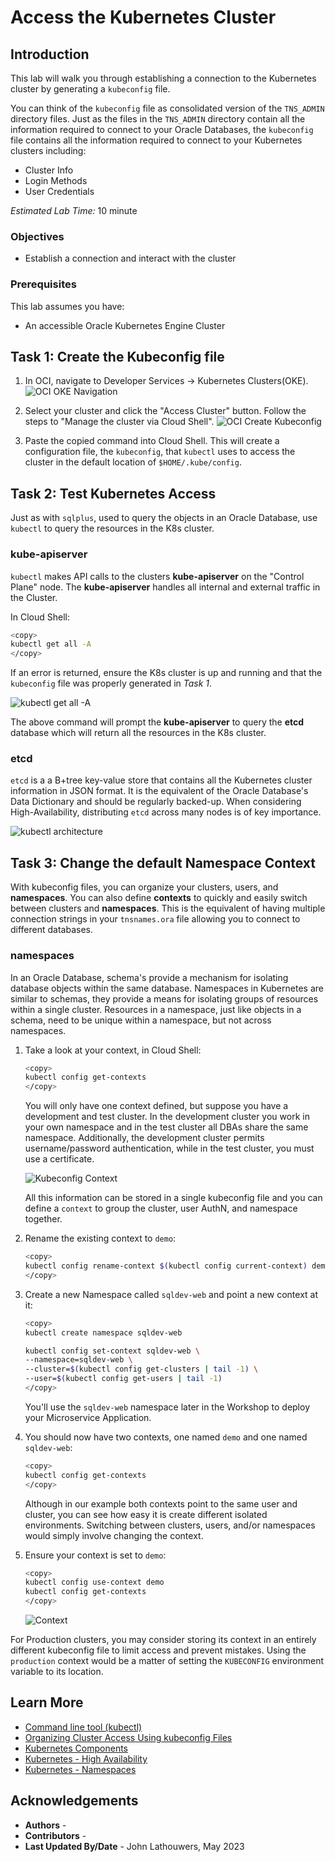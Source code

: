 # Access the Kubernetes Cluster

## Introduction

This lab will walk you through establishing a connection to the Kubernetes cluster by generating a `kubeconfig` file.  

You can think of the `kubeconfig` file as consolidated version of the `TNS_ADMIN` directory files.  Just as the files in the `TNS_ADMIN` directory contain all the information required to connect to your Oracle Databases, the `kubeconfig` file contains all the information required to connect to your Kubernetes clusters including:

* Cluster Info
* Login Methods
* User Credentials

*Estimated Lab Time:* 10 minute

### Objectives

* Establish a connection and interact with the cluster

### Prerequisites

This lab assumes you have:

* An accessible Oracle Kubernetes Engine Cluster

## Task 1: Create the Kubeconfig file

1. In OCI, navigate to Developer Services -> Kubernetes Clusters(OKE).
    ![OCI OKE Navigation](images/oci_oke_nav.png "OCI OKE Navigation")

2. Select your cluster and click the "Access Cluster" button. Follow the steps to "Manage the cluster via Cloud Shell".
    ![OCI Create Kubeconfig](images/oci_create_kubeconfig.png "OCI Create Kubeconfig")

3. Paste the copied command into Cloud Shell.  This will create a configuration file, the `kubeconfig`, that `kubectl` uses to access the cluster in the default location of `$HOME/.kube/config`.

## Task 2: Test Kubernetes Access

Just as with `sqlplus`, used to query the objects in an Oracle Database, use `kubectl` to query the resources in the K8s cluster.  

### kube-apiserver

`kubectl` makes API calls to the clusters **kube-apiserver** on the "Control Plane" node.  The **kube-apiserver** handles all internal and external traffic in the Cluster.

In Cloud Shell:

```bash
<copy>
kubectl get all -A
</copy>
```

If an error is returned, ensure the K8s cluster is up and running and that the `kubeconfig` file was properly generated in *Task 1*.

![kubectl get all -A](images/kubectl_get_all.png "kubectl get all -A")

The above command will prompt the **kube-apiserver** to query the **etcd** database which will return all the resources in the K8s cluster.

### etcd

`etcd` is a a B+tree key-value store that contains all the Kubernetes cluster information in JSON format.  It is the equivalent of the Oracle Database's Data Dictionary and should be regularly backed-up.  When considering High-Availability, distributing `etcd` across many nodes is of key importance.

![kubectl architecture](images/kubectl_arch.png "kubectl architecture")

## Task 3: Change the default Namespace Context

With kubeconfig files, you can organize your clusters, users, and **namespaces**. You can also define **contexts** to quickly and easily switch between clusters and **namespaces**.  This is the equivalent of having multiple connection strings in your `tnsnames.ora` file allowing you to connect to different databases.

### namespaces

In an Oracle Database, schema's provide a mechanism for isolating database objects within the same database.  Namespaces in Kubernetes are similar to schemas, they provide a means for isolating groups of resources within a single cluster.  Resources in a namespace, just like objects in a schema, need to be unique within a namespace, but not across namespaces.

1. Take a look at your context, in Cloud Shell:

    ```bash
    <copy>
    kubectl config get-contexts
    </copy>
    ```

    You will only have one context defined, but suppose you have a development and test cluster.  In the development cluster you work in your own namespace and in the test cluster all DBAs share the same namespace.  Additionally, the development cluster permits username/password authentication, while in the test cluster, you must use a certificate.

    ![Kubeconfig Context](images/kubeconfig_context.png "Kubeconfig Context")

    All this information can be stored in a single kubeconfig file and you can define a `context` to group the cluster, user AuthN, and namespace together.

2. Rename the existing context to `demo`:

    ```bash
    <copy>
    kubectl config rename-context $(kubectl config current-context) demo
    </copy>
    ```

3. Create a new Namespace called `sqldev-web` and point a new context at it:

    ```bash
    <copy>
    kubectl create namespace sqldev-web

    kubectl config set-context sqldev-web \
    --namespace=sqldev-web \
    --cluster=$(kubectl config get-clusters | tail -1) \
    --user=$(kubectl config get-users | tail -1)
    </copy>
    ```

    You'll use the `sqldev-web` namespace later in the Workshop to deploy your Microservice Application.  

4. You should now have two contexts, one named `demo` and one named `sqldev-web`:  

    ```bash
    <copy>
    kubectl config get-contexts
    </copy>
    ```

    Although in our example both contexts point to the same user and cluster, you can see how easy it is create different isolated environments.  Switching between clusters, users, and/or namespaces would simply involve changing the context.

5. Ensure your context is set to `demo`:

    ```bash
    <copy>
    kubectl config use-context demo
    kubectl config get-contexts
    </copy>
    ```

    ![Context](images/contexts.png "Contexts")

For Production clusters, you may consider storing its context in an entirely different kubeconfig file to limit access and prevent mistakes.  Using the `production` context would be a matter of setting the `KUBECONFIG` environment variable to its location.

## Learn More

* [Command line tool (kubectl)](https://kubernetes.io/docs/reference/kubectl/)
* [Organizing Cluster Access Using kubeconfig Files](https://kubernetes.io/docs/concepts/configuration/organize-cluster-access-kubeconfig/)
* [Kubernetes Components](https://kubernetes.io/docs/concepts/overview/components/)
* [Kubernetes - High Availability](https://kubernetes.io/docs/setup/production-environment/tools/kubeadm/ha-topology/)
* [Kubernetes - Namespaces](https://kubernetes.io/docs/concepts/overview/working-with-objects/namespaces/)

## Acknowledgements

* **Authors** - [](var:authors)
* **Contributors** - [](var:contributors)
* **Last Updated By/Date** - John Lathouwers, May 2023
